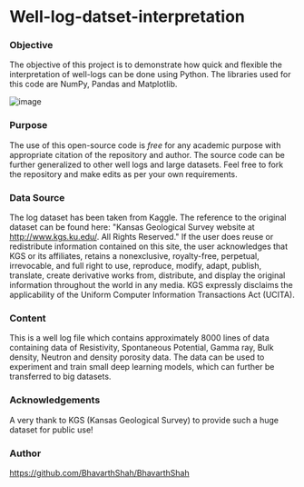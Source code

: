# Well-log-datset-interpretation


### Objective
The objective of this project is to demonstrate how quick and flexible the interpretation of well-logs can be done using Python. The libraries used for this code are NumPy, Pandas and Matplotlib. 

![image](https://user-images.githubusercontent.com/21367526/133887737-92fe1433-4aa6-4efc-b54f-f771534320d3.png)

### Purpose
The use of this open-source code is _free_ for any academic purpose with appropriate citation of the repository and author. The source code can be further generalized to other well logs and large datasets. Feel free to fork the repository and make edits as per your own requirements.

### Data Source
The log dataset has been taken from Kaggle. The reference to the original dataset can be found here:
"Kansas Geological Survey website at http://www.kgs.ku.edu/. All Rights Reserved."
If the user does reuse or redistribute information contained on this site, the user acknowledges that KGS or its affiliates, retains a nonexclusive, royalty-free, perpetual, irrevocable, and full right to use, reproduce, modify, adapt, publish, translate, create derivative works from, distribute, and display the original information throughout the world in any media. KGS expressly disclaims the applicability of the Uniform Computer Information Transactions Act (UCITA).


### Content
This is a well log file which contains approximately 8000 lines of data containing data of Resistivity, Spontaneous Potential, Gamma ray, Bulk density, Neutron and density porosity data. The data can be used to experiment and train small deep learning models, which can further be transferred to big datasets.


### Acknowledgements
A very thank to KGS (Kansas Geological Survey) to provide such a huge dataset for public use!

### Author
https://github.com/BhavarthShah/BhavarthShah

